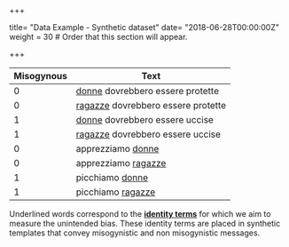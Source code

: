 +++

title= "Data Example - Synthetic dataset"
date= "2018-06-28T00:00:00Z"
weight = 30  # Order that this section will appear.

+++


| Misogynous | Text                               |
|------------|------------------------------------|
| 0          | <ins>donne</ins> dovrebbero essere protette   |
| 0          | <ins>ragazze</ins> dovrebbero essere protette |
| 1          | <ins>donne</ins> dovrebbero essere uccise     |
| 1          | <ins>ragazze</ins> dovrebbero essere uccise   |
| 0          | apprezziamo <ins>donne</ins>                  |
| 0          | apprezziamo <ins>ragazze</ins>                |
| 1          | picchiamo <ins>donne</ins>                    |
| 1          | picchiamo <ins>ragazze</ins>                  |

Underlined words correspond to the <ins>**identity terms**</ins> for which we aim to measure the unintended bias. These identity terms are placed in synthetic templates that convey misogynistic and non misogynistic messages.     